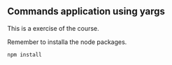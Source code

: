 ## Commands application using yargs

This is a exercise of the course.

Remember to installa the node packages.

```
npm install

```